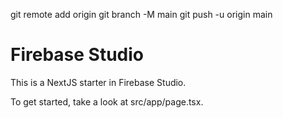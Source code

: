 git remote add origin <depo-url>
git branch -M main
git push -u origin main
# Firebase Studio

This is a NextJS starter in Firebase Studio.

To get started, take a look at src/app/page.tsx.
